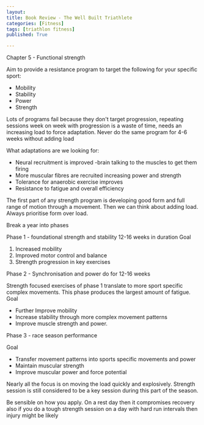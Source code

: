 ```yaml
---
layout: 
title: Book Review - The Well Built Triathlete
categories: [Fitness]
tags: [triathlon fitness]
published: True

---
```


Chapter 5 - Functional strength 

Aim to provide a resistance program to target the following for your specific sport: 
   * Mobility 
   * Stability
   * Power
   * Strength 

Lots of programs fail because they don't target progression, repeating sessions week on week with progression is a waste of time, needs an increasing load to force adaptation. Never do the same program for 4-6 weeks without adding load

What adaptations are we looking for:
   * Neural recruitment is improved -brain talking to the muscles to get them firing
   * More muscular fibres are recruited increasing power and strength
   * Tolerance for anaerobic exercise improves 
   * Resistance to fatigue and overall efficiency

The first part of any strength program is developing good form and full range of motion through a movement. Then we can think about adding load. Always prioritise form over load. 

Break a year into phases

Phase 1 - foundational strength and stability 12-16 weeks in duration
Goal
  1. Increased mobility 
  2. Improved motor control and balance
  3. Strength progression in key exercises 

Phase 2 - Synchronisation and power do for 12-16 weeks


Strength focused exercises of phase 1 translate to more sport specific complex movements. This phase produces the largest amount of fatigue.
Goal
   * Further Improve mobility 
   * Increase stability through more complex movement patterns 
   * Improve muscle strength and power.

Phase 3 - race season performance 

Goal
   * Transfer movement patterns into sports specific movements and power
   * Maintain muscular strength
   * Improve muscular power and force potential


Nearly all the focus is on moving the load quickly and explosively. Strength session is still considered to be a key session during this part of the season. 

Be sensible on how you apply. On a rest day then it compromises recovery also if you do a tough strength session on a day with hard run intervals then injury might be likely 

